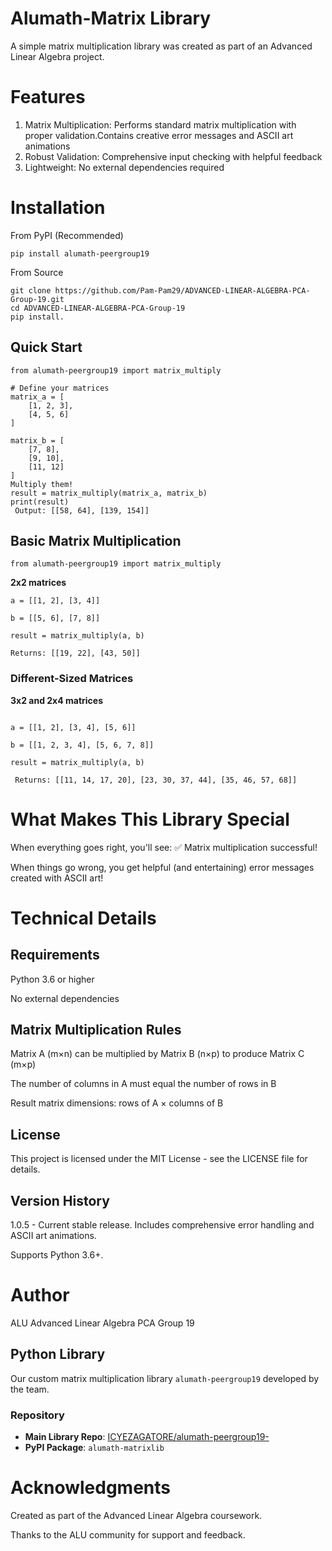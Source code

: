 # Alumath-Matrix Library
A simple matrix multiplication library was created as part of an Advanced Linear Algebra project.

# Features
1. Matrix Multiplication: Performs standard matrix multiplication with proper validation.Contains creative error messages and ASCII art animations
2. Robust Validation: Comprehensive input checking with helpful feedback
3. Lightweight: No external dependencies required

# Installation
From PyPI (Recommended)
```
pip install alumath-peergroup19
```

From Source
```
git clone https://github.com/Pam-Pam29/ADVANCED-LINEAR-ALGEBRA-PCA-Group-19.git
cd ADVANCED-LINEAR-ALGEBRA-PCA-Group-19
pip install.
```

## Quick Start
```
from alumath-peergroup19 import matrix_multiply

# Define your matrices
matrix_a = [
    [1, 2, 3],
    [4, 5, 6]
]

matrix_b = [
    [7, 8],
    [9, 10],
    [11, 12]
]
Multiply them!
result = matrix_multiply(matrix_a, matrix_b)
print(result)
 Output: [[58, 64], [139, 154]]
```

## Basic Matrix Multiplication
```
from alumath-peergroup19 import matrix_multiply
```
**2x2 matrices**
```
a = [[1, 2], [3, 4]]

b = [[5, 6], [7, 8]]

result = matrix_multiply(a, b)

Returns: [[19, 22], [43, 50]]
```

### Different-Sized Matrices
**3x2 and 2x4 matrices**
```

a = [[1, 2], [3, 4], [5, 6]]

b = [[1, 2, 3, 4], [5, 6, 7, 8]]

result = matrix_multiply(a, b)

 Returns: [[11, 14, 17, 20], [23, 30, 37, 44], [35, 46, 57, 68]]
 ```

# What Makes This Library Special
When everything goes right, you'll see:
✅ Matrix multiplication successful!

When things go wrong, you get helpful (and entertaining) error messages created with ASCII art!

# Technical Details
## Requirements
Python 3.6 or higher

No external dependencies

## Matrix Multiplication Rules

Matrix A (m×n) can be multiplied by Matrix B (n×p) to produce Matrix C (m×p)

The number of columns in A must equal the number of rows in B

Result matrix dimensions: rows of A × columns of B

## License
This project is licensed under the MIT License - see the LICENSE file for details.

## Version History

1.0.5 - Current stable release.
Includes comprehensive error handling and ASCII art animations.

Supports Python 3.6+.

# Author
ALU Advanced Linear Algebra PCA Group 19
## Python Library

Our custom matrix multiplication library `alumath-peergroup19` developed by the team.

### Repository
- **Main Library Repo**: [ICYEZAGATORE/alumath-peergroup19-](https://github.com/ICYEZAGATORE/alumath-peergroup19-)
- **PyPI Package**: `alumath-matrixlib`


# Acknowledgments
Created as part of the Advanced Linear Algebra coursework.

Thanks to the ALU community for support and feedback.


